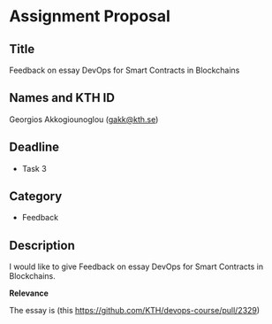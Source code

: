 # Assignment Proposal

## Title

Feedback on essay DevOps for Smart Contracts in Blockchains

## Names and KTH ID

 Georgios Akkogiounoglou (gakk@kth.se)
 
 ## Deadline

- Task 3

## Category

- Feedback

## Description

I would like to give Feedback on essay DevOps for Smart Contracts in Blockchains.

**Relevance**

The essay is (this https://github.com/KTH/devops-course/pull/2329)

